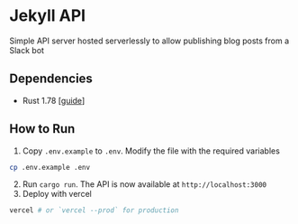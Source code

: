 # Jekyll API

Simple API server hosted serverlessly to allow publishing blog posts from a Slack bot


## Dependencies
* Rust 1.78 [[guide](https://doc.rust-lang.org/cargo/getting-started/installation.html)]


## How to Run

1. Copy `.env.example` to `.env`. Modify the file with the required variables

```sh
cp .env.example .env
```

2. Run `cargo run`. The API is now available at `http://localhost:3000`
3. Deploy with vercel

```sh
vercel # or `vercel --prod` for production
```
